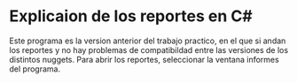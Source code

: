 # Explicaion de los reportes en C#
Este programa es la version anterior del trabajo practico, en el que si andan los reportes y no hay problemas de compatibildad entre las versiones de los distintos nuggets.
Para abrir los reportes, seleccionar la ventana informes del programa.
